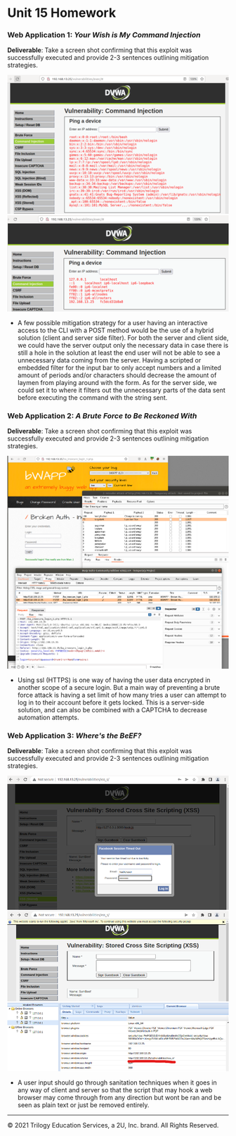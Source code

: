 # Unit 15 Homework

### Web Application 1: *Your Wish is My Command Injection*

  **Deliverable**: Take a screen shot confirming that this exploit was successfully executed and provide 2-3 sentences outlining mitigation strategies. 

  ![1a](images/1a-passwd.png)
  ![1b](images/1b-hosts.png)

  - A few possible mitigation strategy for a user having an interactive access to the CLI with a POST method would be the use of a hybrid solution (client and server side filter). For both the server and client side, we could have the server output only the necessary data in case there is still a hole in the solution at least the end user will not be able to see a unnecessary data coming from the server. Having a scripted or embedded filter for the input bar to only accept numbers and a limited amount of periods and/or characters should decrease the amount of laymen from playing around with the form. As for the server side, we could set it to where it filters out the unnecessary parts of the data sent before executing the command with the string sent.

### Web Application 2: *A Brute Force to Be Reckoned With*

  **Deliverable**: Take a screen shot confirming that this exploit was successfully executed and provide 2-3 sentences outlining mitigation strategies. 

  ![2a](images/2-insecure_login.png)

  - Using ssl (HTTPS) is one way of having the user data encrypted in another scope of a secure login. But a main way of preventing a brute force attack is having a set limit of how many tries a user can attempt to log in to their account before it gets locked. This is a server-side solution, and can also be combined with a CAPTCHA to decrease automation attempts.

### Web Application 3: *Where's the BeEF?*

  **Deliverable**: Take a screen shot confirming that this exploit was successfully executed and provide 2-3 sentences outlining mitigation strategies. 

  ![3a](images/3a-PettyTheft.png)
  ![3b](images/3b-FakeNotifBar.png)
  ![3c](images/3c-Hooked.png)

  - A user input should go through sanitation techniques when it goes in any way of client and server so that the script that may hook a web browser may come through from any direction but wont be ran and be seen as plain text or just be removed entirely. 
    
---

© 2021 Trilogy Education Services, a 2U, Inc. brand. All Rights Reserved.

